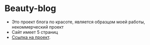 # Beauty-blog

- Это проект блога по красоте, является образцом моей работы, некоммерческий проект
- Сайт имеет 5 страниц
- [Ссылка на проект](https://yuliaalekhina.github.io/Beauty-blog/).
